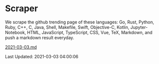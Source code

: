 # Scraper

We scrape the github trending page of these languages: Go, Rust, Python, Ruby, C++, C, Java, Shell, Makefile, Swift, Objective-C, Kotlin, Jupyter-Notebook, HTML, JavaScript, TypeScript, CSS, Vue, TeX, Markdown, and push a markdown result everyday.

[2021-03-03.md](https://github.com/yangwenmai/github-trending-backup/blob/master/2021-03-03.md)

Last Updated: 2021-03-03 04:00:06
